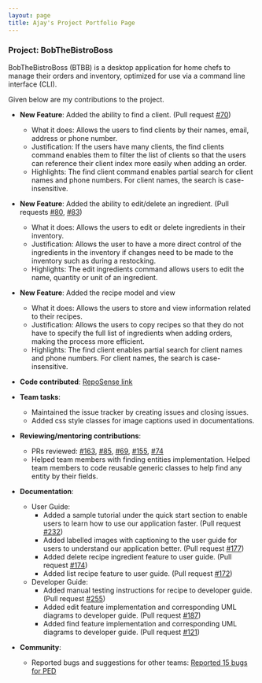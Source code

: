 ```yaml
---
layout: page
title: Ajay's Project Portfolio Page
---
```


### Project: BobTheBistroBoss

BobTheBistroBoss (BTBB) is a desktop application for home chefs to manage their orders and inventory,
optimized for use via a command line interface (CLI).

Given below are my contributions to the project.

* **New Feature**: Added the ability to find a client. (Pull request [#70](https://github.com/AY2122S1-CS2103T-W16-2/tp/pull/70))
    * What it does: Allows the users to find clients by their names, email, address or phone number.
    * Justification: If the users have many clients, the find clients command enables them to filter the list of
      clients so that the users can reference their client index more easily when adding an order.
    * Highlights: The find client command enables partial search for client names and phone numbers. For client names, the
      search is case-insensitive.

* **New Feature**: Added the ability to edit/delete an ingredient. (Pull requests [#80](https://github.com/AY2122S1-CS2103T-W16-2/tp/pull/80), [#83](https://github.com/AY2122S1-CS2103T-W16-2/tp/pull/83))
    * What it does: Allows the users to edit or delete ingredients in their inventory.
    * Justification: Allows the user to have a more direct control of the ingredients in the inventory if
      changes need to be made to the inventory such as during a restocking.
    * Highlights: The edit ingredients command allows users to edit the name, quantity or unit of an ingredient.

* **New Feature**: Added the recipe model and view
    * What it does: Allows the users to store and view information related to their recipes.
    * Justification: Allows the users to copy recipes so that they do not have to specify the full
      list of ingredients when adding orders, making the process more efficient.
    * Highlights: The find client enables partial search for client names and phone numbers. For client names, the
      search is case-insensitive.

* **Code contributed**: [RepoSense link](https://nus-cs2103-ay2122s1.github.io/tp-dashboard/?search=&sort=totalCommits%20dsc&sortWithin=title&timeframe=commit&mergegroup=&groupSelect=groupByRepos&breakdown=true&checkedFileTypes=docs~functional-code~test-code~other&since=2021-09-17&tabOpen=true&tabType=authorship&tabAuthor=Manoharan-Ajay-Anand&tabRepo=AY2122S1-CS2103T-W16-2%2Ftp%5Bmaster%5D&authorshipIsMergeGroup=false&authorshipFileTypes=docs~functional-code~test-code~other&authorshipIsBinaryFileTypeChecked=false)

* **Team tasks**:
    * Maintained the issue tracker by creating issues and closing issues.
    * Added css style classes for image captions used in documentations.
* **Reviewing/mentoring contributions**:
    * PRs reviewed:
      [#163](https://github.com/AY2122S1-CS2103T-W16-2/tp/pull/163),
      [#85](https://github.com/AY2122S1-CS2103T-W16-2/tp/pull/85),
      [#69](https://github.com/AY2122S1-CS2103T-W16-2/tp/pull/69),
      [#155](https://github.com/AY2122S1-CS2103T-W16-2/tp/pull/155),
      [#74](https://github.com/AY2122S1-CS2103T-W16-2/tp/pull/74)
    * Helped team members with finding entities implementation. Helped team members to code reusable
      generic classes to help find any entity by their fields.

* **Documentation**:
    * User Guide:
      * Added a sample tutorial under the quick start section to enable users to learn how to use our application
        faster. (Pull request [#232](https://github.com/AY2122S1-CS2103T-W16-2/tp/pull/232))
      * Added labelled images with captioning to the user guide for users to understand our application better.
        (Pull request [#177](https://github.com/AY2122S1-CS2103T-W16-2/tp/pull/177))
      * Added delete recipe ingredient feature to user guide. (Pull request [#174](https://github.com/AY2122S1-CS2103T-W16-2/tp/pull/174))
      * Added list recipe feature to user guide. (Pull request [#172](https://github.com/AY2122S1-CS2103T-W16-2/tp/pull/172))
    * Developer Guide:
      * Added manual testing instructions for recipe to developer guide. (Pull request [#255](https://github.com/AY2122S1-CS2103T-W16-2/tp/pulls/Manoharan-Ajay-Anand))
      * Added edit feature implementation and corresponding UML diagrams to developer guide. (Pull request [#187](https://github.com/AY2122S1-CS2103T-W16-2/tp/pull/187))
      * Added find feature implementation and corresponding UML diagrams to developer guide. (Pull request [#121](https://github.com/AY2122S1-CS2103T-W16-2/tp/pull/121))

* **Community**:
    * Reported bugs and suggestions for other teams: [Reported 15 bugs for PED](https://github.com/Manoharan-Ajay-Anand/ped/issues)
